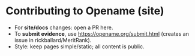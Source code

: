 # Contributing to Opename (site)

- For **site/docs** changes: open a PR here.
- To **submit evidence**, use https://opename.org/submit.html (creates an issue in rickballard/MeritRank).
- Style: keep pages simple/static; all content is public.
